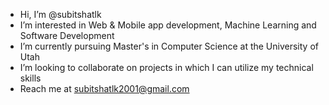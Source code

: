 -  Hi, I’m @subitshatlk
-  I’m interested in Web & Mobile app development, Machine Learning and Software Development
-  I’m currently pursuing Master's in Computer Science at the University of Utah 
-  I’m looking to collaborate on projects in which I can utilize my technical skills
-  Reach me at subitshatlk2001@gmail.com 

<!---
subitshatlk/subitshatlk is a ✨ special ✨ repository because its `README.md` (this file) appears on your GitHub profile.
You can click the Preview link to take a look at your changes.
--->
